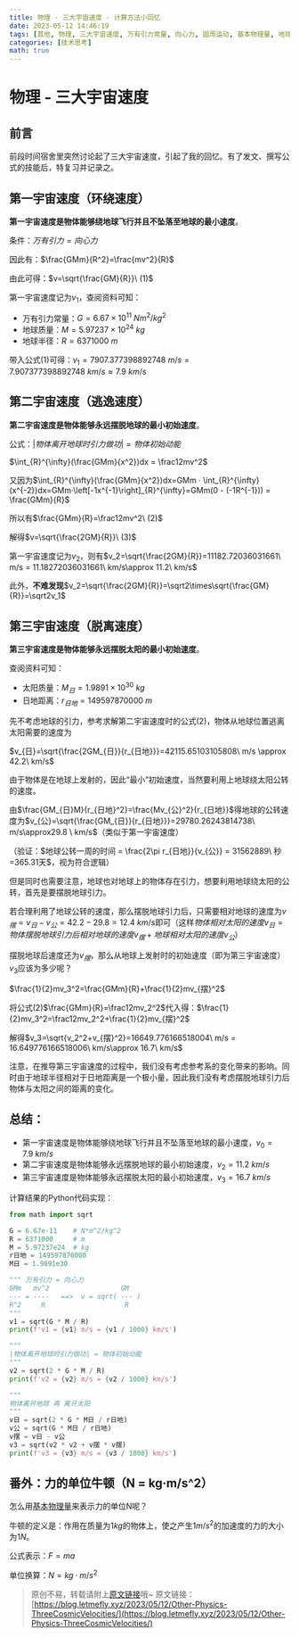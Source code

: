 ```yaml
---
title: 物理 - 三大宇宙速度 - 计算方法小回忆
date: 2023-05-12 14:46:19
tags: [其他, 物理, 三大宇宙速度, 万有引力常量, 向心力, 圆周运动, 基本物理量, 地球公转]
categories: [技术思考]
math: true
---
```


# 物理 - 三大宇宙速度

## 前言

前段时间宿舍里突然讨论起了三大宇宙速度，引起了我的回忆。有了发文、撰写公式的技能后，特复习并记录之。

## 第一宇宙速度（环绕速度）

**第一宇宙速度是物体能够绕地球飞行并且不坠落至地球的最小速度**。

条件：$万有引力 = 向心力$

因此有：$\frac{GMm}{R^2}=\frac{mv^2}{R}$

由此可得：$v=\sqrt{\frac{GM}{R}}\ (1)$

第一宇宙速度记为$v_1$，查阅资料可知：

+ 万有引力常量：$G=6.67\times 10^{11}\ Nm^2/kg^2$
+ 地球质量：$M = 5.97237\times 10^{24}\ kg$
+ 地球半径：$R = 6371000\ m$

带入公式(1)可得：$v_1=7907.377398892748\ m/s = 7.907377398892748\ km/s\approx 7.9\ km/s$

## 第二宇宙速度（逃逸速度）

**第二宇宙速度是物体能够永远摆脱地球的最小初始速度**。

公式：$|物体离开地球时引力做功| = 物体初始动能$

$\int_{R}^{\infty}(\frac{GMm}{x^2})dx = \frac12mv^2$

又因为$\int_{R}^{\infty}(\frac{GMm}{x^2})dx=GMm · \int_{R}^{\infty}(x^{-2})dx=GMm·\left[-1x^{-1}\right]_{R}^{\infty}=GMm(0 - (-1R^{-1})) = \frac{GMm}{R}$

所以有$\frac{GMm}{R}=\frac12mv^2\ (2)$

解得$v=\sqrt{\frac{2GM}{R}}\ (3)$

第一宇宙速度记为$v_2$，则有$v_2=\sqrt{\frac{2GM}{R}}=11182.72036031661\ m/s = 11.18272036031661\ km/s\approx 11.2\ km/s$

此外，**不难发现**$v_2=\sqrt{\frac{2GM}{R}}=\sqrt2\times\sqrt{\frac{GM}{R}}=\sqrt2v_1$

## 第三宇宙速度（脱离速度）

**第三宇宙速度是物体能够永远摆脱太阳的最小初始速度**。

查阅资料可知：

+ 太阳质量：$M_{日} = 1.9891\times 10^{30}\ kg$
+ 日地距离：$r_{日地} = 149597870000\ m$

先不考虑地球的引力，参考求解第二宇宙速度时的公式(2)，物体从地球位置逃离太阳需要的速度为

$v_{日}=\sqrt{\frac{2GM_{日}}{r_{日地}}}=42115.65103105808\ m/s \approx 42.2\ km/s$

<!-- 由于物体既要逃离地球又要逃离太阳，因此参考求解第二宇宙速度时的公式(2)，有： -->

<!-- $\frac{GMm}{R}+\frac{GM_{日}m}{r_{日地}}=\frac{1}{2}mv^2$ -->

<!-- 解得物体相对于太阳的初速度$v=\sqrt{2G(\frac{M}{R} + \frac{M_{日}}{r_{日地}})}$ -->

由于物体是在地球上发射的，因此“最小”初始速度，当然要利用上地球绕太阳公转的速度。

由$\frac{GM_{日}M}{r_{日地}^2}=\frac{Mv_{公}^2}{r_{日地}}$得地球的公转速度为$v_{公}=\sqrt{\frac{GM_{日}}{r_{日地}}}=29780.26243814738\ m/s\approx29.8 \ km/s$（类似于第一宇宙速度）

（验证：$地球公转一周的时间 = \frac{2\pi r_{日地}}{v_{公}} = 31562889\ 秒=365.31天$，视为符合逻辑）

但是同时也需要注意，地球也对地球上的物体存在引力，想要利用地球绕太阳的公转，首先是要摆脱地球引力。

若合理利用了地球公转的速度，那么摆脱地球引力后，只需要相对地球的速度为$v_{摆} = v_{日} - v_{公} = 42.2-29.8=12.4\ km/s$即可（这样$物体相对太阳的速度v_{日} = 物体摆脱地球引力后相对地球的速度v_{摆} + 地球相对太阳的速度v_{公}$）

摆脱地球后速度还为$v_{摆}$，那么从地球上发射时的初始速度（即为第三宇宙速度）$v_3$应该为多少呢？

$\frac{1}{2}mv_3^2=\frac{GMm}{R}+\frac{1}{2}mv_{摆}^2$

将公式(2)$\frac{GMm}{R}=\frac12mv_2^2$代入得：$\frac{1}{2}mv_3^2=\frac12mv_2^2+\frac{1}{2}mv_{摆}^2$

解得$v_3=\sqrt{v_2^2+v_{摆}^2}=16649.776166518004\ m/s = 16.649776166518006\ km/s\approx 16.7\ km/s$

注意，在推导第三宇宙速度的过程中，我们没有考虑参考系的变化带来的影响。同时由于地球半径相对于日地距离是一个极小量，因此我们没有考虑摆脱地球引力后物体与太阳之间的距离的变化。

## 总结：

+ 第一宇宙速度是物体能够绕地球飞行并且不坠落至地球的最小速度，$v_0=7.9\ km/s$
+ 第二宇宙速度是物体能够永远摆脱地球的最小初始速度，$v_2=11.2\ km/s$
+ 第三宇宙速度是物体能够永远摆脱太阳的最小初始速度，$v_3=16.7\ km/s$

计算结果的Python代码实现：

```python
from math import sqrt

G = 6.67e-11    # N*m^2/kg^2
R = 6371000     # m
M = 5.97237e24  # kg
r日地 = 149597870000
M日 = 1.9891e30

""" 万有引力 = 向心力
GMm   mv^2                  GM
--- = ----   ==>  v = sqrt( --- )
R^2     R                    R
"""
v1 = sqrt(G * M / R)
print(f'v1 = {v1} m/s = {v1 / 1000} km/s')

"""
|物体离开地球时引力做功| = 物体初始动能
"""
v2 = sqrt(2 * G * M / R)
print(f'v2 = {v2} m/s = {v2 / 1000} km/s')

"""
物体离开地球 再 离开太阳
"""
v日 = sqrt(2 * G * M日 / r日地)
v公 = sqrt(G * M日 / r日地)
v摆 = v日 - v公
v3 = sqrt(v2 * v2 + v摆 * v摆)
print(f'v3 = {v3} m/s = {v3 / 1000} km/s')
```

## 番外：力的单位牛顿（N = kg·m/s^2）

怎么用[基本物理量](https://baike.baidu.com/item/%E5%9F%BA%E6%9C%AC%E7%89%A9%E7%90%86%E9%87%8F/9386775)来表示力的单位N呢？

牛顿的定义是：作用在质量为$1kg$的物体上，使之产生$1m/s^2$的加速度的力的大小为$1N$。

公式表示：$F=ma$

单位换算：$N = kg·m/s^2$

> 原创不易，转载请附上[原文链接](https://blog.letmefly.xyz/2023/05/12/Other-Physics-ThreeCosmicVelocities/)哦~
> 原文链接：[https://blog.letmefly.xyz/2023/05/12/Other-Physics-ThreeCosmicVelocities/](https://blog.letmefly.xyz/2023/05/12/Other-Physics-ThreeCosmicVelocities/)